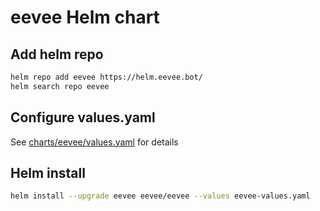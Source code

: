 # eevee Helm chart

## Add helm repo

```bash
helm repo add eevee https://helm.eevee.bot/
helm search repo eevee
```

## Configure values.yaml

See [charts/eevee/values.yaml](charts/eevee/valyes.yaml) for details

## Helm install

```bash
helm install --upgrade eevee eevee/eevee --values eevee-values.yaml
```
